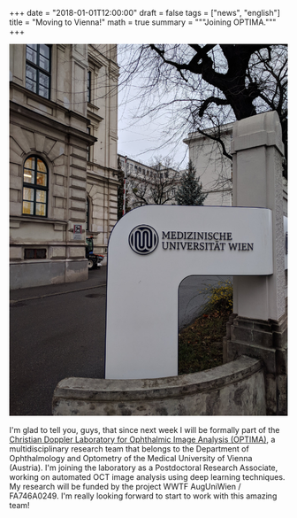 +++
date = "2018-01-01T12:00:00"
draft = false
tags = ["news", "english"]
title = "Moving to Vienna!"
math = true
summary = """Joining OPTIMA."""
+++

![The entrance to the Medical University of Vienna](/img/meduniwien.jpg)

I'm glad to tell you, guys, that since next week I will be formally part of the [Christian Doppler Laboratory for Ophthalmic Image Analysis (OPTIMA)](https://optima.meduniwien.ac.at/), a multidisciplinary research team that belongs to the Department of Ophthalmology and Optometry of the Medical University of Vienna (Austria). I'm joining the laboratory as a Postdoctoral Research Associate, working on automated OCT image analysis using deep learning techniques. My research will be funded by the project WWTF AugUniWien / FA746A0249. I'm really looking forward to start to work with this amazing team!

